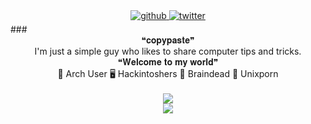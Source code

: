 <div align="center">
</div>   
<div align="center">
<a href="https://github.com/theofficialcopypaste" target="_blank">
<img src=https://img.shields.io/badge/github-%2324292e.svg?&style=for-the-badge&logo=github&logoColor=white alt=github style="margin-bottom: 5px;" />
</a>
<a href="https://twitter.com/@off_copypaste" target="_blank">
<img src=https://img.shields.io/badge/twitter-%2300acee.svg?&style=for-the-badge&logo=twitter&logoColor=white alt=twitter style="margin-bottom: 5px;" />
</a>  
</div> 
### <div align="center">❝𝐜𝐨𝐩𝐲𝐩𝐚𝐬𝐭𝐞❞</div>
<div align="center">I'm just a simple guy who likes to share computer tips and tricks.</div> 
<div align="center">❝𝐖𝐞𝐥𝐜𝐨𝐦𝐞 𝐭𝐨 𝐦𝐲 𝐰𝐨𝐫𝐥𝐝❞</div> 

<div align="center">🏹 Arch User  🖥️ Hackintoshers 🧠 Braindead  🦄 Unixporn</div>  
<br>
<div align="center"><img src="https://github-readme-stats.vercel.app/api?username=theofficialcopypaste&show_icons=true&count_private=true&hide_border=true" align="center" /></div>  

<div align="center">
<img src="https://komarev.com/ghpvc/?username=theofficialcopypaste&&style=flat-square" align="center" />
</div>  


